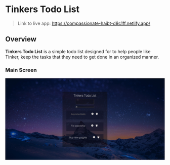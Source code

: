 # Tinkers Todo List

> Link to live app: https://compassionate-haibt-d8c1ff.netlify.app/

## Overview

**Tinkers Todo List** is a simple todo list designed for to help people like Tinker, keep the tasks that they need to get done in an organized manner. 



### Main Screen

![dashboard](./src/images/app-sc.png)